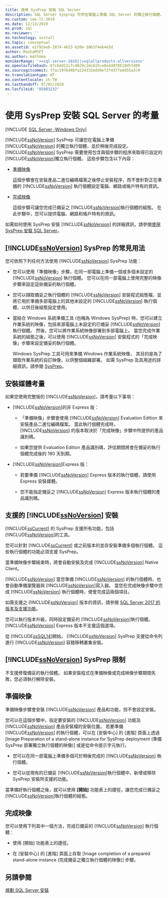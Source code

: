 ```yaml
---
title: 使用 SysPrep 安裝 SQL Server
description: SQL Server Sysprep 可供在電腦上準備 SQL Server 的獨立執行個體，並於稍後完成設定。
ms.custom: seo-lt-2019
ms.date: 12/13/2019
ms.prod: sql
ms.reviewer: ''
ms.technology: install
ms.topic: conceptual
ms.assetid: e1792eeb-2874-4653-b20e-3063f4eb4e5d
author: MashaMSFT
ms.author: mathoma
monikerRange: '>=sql-server-2016||=sqlallproducts-allversions'
ms.openlocfilehash: 67c6dd12c7c4829c2dc615ce8e440f8518d5fd09
ms.sourcegitcommit: f7ac1976d4bfa224332edd9ef2f4377a4d55a2c9
ms.translationtype: HT
ms.contentlocale: zh-TW
ms.lasthandoff: 07/02/2020
ms.locfileid: "85883232"
---
```

# <a name="considerations-for-installing-sql-server-using-sysprep"></a>使用 SysPrep 安裝 SQL Server 的考量

[!INCLUDE [SQL Server -Windows Only](../../includes/applies-to-version/sql-windows-only.md)]

[!INCLUDE[ssNoVersion](../../includes/ssnoversion-md.md)] SysPrep 可讓您在電腦上準備 [!INCLUDE[ssNoVersion](../../includes/ssnoversion-md.md)] 的獨立執行個體，並於稍後完成設定。 [!INCLUDE[ssNoVersion](../../includes/ssnoversion-md.md)] SysPrep 需要使用包含兩個步驟的程序來取得已設定的 [!INCLUDE[ssNoVersion](../../includes/ssnoversion-md.md)]獨立執行個體。 這些步驟包含以下內容：  
  
- [準備映像](#BKMK_PrepareImage)  
  
    這個步驟會在安裝產品二進位編碼檔案之後停止安裝程序，而不會針對正在準備的 [!INCLUDE[ssNoVersion](../../includes/ssnoversion-md.md)] 執行個體設定電腦、網路或帳戶特有的資訊。  
  
- [完成映像](#BKMK_CompleteImage)  
  
    這個步驟可讓您完成已備妥之 [!INCLUDE[ssNoVersion](../../includes/ssnoversion-md.md)]執行個體的組態。 在此步驟中，您可以提供電腦、網路和帳戶特有的資訊。  
  
如需如何使用 SysPrep 安裝 [!INCLUDE[ssNoVersion](../../includes/ssnoversion-md.md)] 的詳細資訊，請參閱[使用 SysPrep 安裝 SQL Server](../../database-engine/install-windows/install-sql-server-using-sysprep.md)。  
  
## <a name="common-uses-for-ssnoversion-sysprep"></a>[!INCLUDE[ssNoVersion](../../includes/ssnoversion-md.md)] SysPrep 的常見用法  
您可依照下列任何方法使用 [!INCLUDE[ssNoVersion](../../includes/ssnoversion-md.md)] SysPrep 功能：  
  
- 您可以使用「準備映像」步驟，在同一部電腦上準備一個或多個未設定的 [!INCLUDE[ssNoVersion](../../includes/ssnoversion-md.md)] 執行個體。 您可以在同一部電腦上使用完整的映像步驟來設定這些備妥的執行個體。  
  
- 您可以擷取備妥之執行個體的 [!INCLUDE[ssNoVersion](../../includes/ssnoversion-md.md)] 安裝程式組態檔，並將它用於準備多部電腦上的其他未設定的 [!INCLUDE[ssNoVersion](../../includes/ssnoversion-md.md)] 執行個體，以供日後組態設定使用。  
  
- 當結合 Windows 系統準備工具 (也稱為 Windows SysPrep) 時，您可以建立作業系統的映像，包括來源電腦上未設定的已備妥 [!INCLUDE[ssNoVersion](../../includes/ssnoversion-md.md)] 執行個體。 然後，您可以將作業系統映像部署到多部電腦上。 當您完成作業系統的組態之後，可以使用 [!INCLUDE[ssNoVersion](../../includes/ssnoversion-md.md)] 安裝程式的「完成映像」步驟來設定備妥的執行個體。  
  
    Windows SysPrep 工具可用來準備 Windows 作業系統映像， 其目的是為了擷取作業系統的自訂映像，以供整個組織部署。 如需 SysPrep 及其用途的詳細資訊，請參閱 [SysPrep](https://docs.microsoft.com/windows-hardware/manufacture/desktop/sysprep--system-preparation--overview)。  
  
## <a name="installation-media-considerations"></a>安裝媒體考量  
 如果您使用完整版的 [!INCLUDE[ssNoVersion](../../includes/ssnoversion-md.md)]，請考量以下事項：  
  
- [!INCLUDE[ssNoVersion](../../includes/ssnoversion-md.md)]的非 Express 版：  
  
    - 「準備映像」步驟會使用 [!INCLUDE[ssNoVersion](../../includes/ssnoversion-md.md)] Evaluation Edition 來安裝產品二進位編碼檔案。 當此執行個體完成時， [!INCLUDE[ssNoVersion](../../includes/ssnoversion-md.md)] 的版本取決於「完成映像」步驟中所提供的產品識別碼。  
  
    - 如果您提供 Evaluation Edition 產品識別碼，評估期間將會在備妥的執行個體完成後的 180 天到期。  
  
- [!INCLUDE[ssNoVersion](../../includes/ssnoversion-md.md)]Express 版：  
  
    - 若要準備 [!INCLUDE[ssNoVersion](../../includes/ssnoversion-md.md)] Express 版本的執行個體，請使用 Express 安裝媒體。  
  
    - 您不能指定備妥之 [!INCLUDE[ssNoVersion](../../includes/ssnoversion-md.md)] Express 版本執行個體的產品識別碼。  
  
## <a name="supported-ssnoversion-installations"></a>支援的 [!INCLUDE[ssNoVersion](../../includes/ssnoversion-md.md)] 安裝  
[!INCLUDE[ssCurrent](../../includes/sscurrent-md.md)] 的 SysPrep 支援所有功能，包括 [!INCLUDE[ssNoVersion](../../includes/ssnoversion-md.md)]的工具。  
  
您可以針對 [!INCLUDE[ssCurrent](../../includes/sscurrent-md.md)] 或之前版本的並存安裝準備多個執行個體。 這些執行個體的功能必須支援 SysPrep。  
  
當準備映像步驟結束時，將會自動安裝及完成 [!INCLUDE[ssNoVersion](../../includes/ssnoversion-md.md)] Native Client。  
  
[!INCLUDE[ssNoVersion](../../includes/ssnoversion-md.md)] 當您準備 [!INCLUDE[ssNoVersion](../../includes/ssnoversion-md.md)] 的執行個體時，也會自動準備瀏覽器與 [!INCLUDE[ssNoVersion](../../includes/ssnoversion-md.md)]寫入器。 當您在完成映像步驟中完成 [!INCLUDE[ssNoVersion](../../includes/ssnoversion-md.md)] 執行個體時，便會完成這兩個項目。  
  
如需支援之 [!INCLUDE[ssNoVersion](../../includes/ssnoversion-md.md)] 版本的資訊，請參閱 [SQL Server 2017 的版本及支援功能](../../sql-server/editions-and-components-of-sql-server-2017.md)。  
  
您可以執行版本升級，同時設定備妥的 [!INCLUDE[ssNoVersion](../../includes/ssnoversion-md.md)]執行個體。 [!INCLUDE[ssNoVersion](../../includes/ssnoversion-md.md)] Express 版本不支援這個選項。  
  
從 [!INCLUDE[ssSQL14](../../includes/sssql14-md.md)]開始， [!INCLUDE[ssNoVersion](../../includes/ssnoversion-md.md)] SysPrep 支援從命令列進行 [!INCLUDE[ssNoVersion](../../includes/ssnoversion-md.md)] 容錯移轉叢集安裝。  
  
## <a name="ssnoversion-sysprep-limitations"></a>[!INCLUDE[ssNoVersion](../../includes/ssnoversion-md.md)] SysPrep 限制  
不支援修復備妥的執行個體。 如果安裝程式在準備映像或完成映像步驟期間失敗，您必須執行解除安裝。  
  
##  <a name="prepare-image"></a><a name="BKMK_PrepareImage"></a> 準備映像  
準備映像步驟會安裝 [!INCLUDE[ssNoVersion](../../includes/ssnoversion-md.md)] 產品和功能，但不會設定安裝。  
  
您可以在這個步驟中，指定要安裝的 [!INCLUDE[ssNoVersion](../../includes/ssnoversion-md.md)] 功能及 [!INCLUDE[ssNoVersion](../../includes/ssnoversion-md.md)] 產品安裝檔的安裝位置。 若要準備 [!INCLUDE[ssNoVersion](../../includes/ssnoversion-md.md)] 的執行個體，可以在 [安裝中心] 的 [進階] 頁面上透過 [Image Preparation of a stand-alone instance for SysPrep deployment (準備 SysPrep 部署獨立執行個體的映像)] 或是從命令提示字元執行。  
  
- 您可以在同一部電腦上準備多個可於稍後完成的 [!INCLUDE[ssNoVersion](../../includes/ssnoversion-md.md)] 執行個體。  
  
- 您可以從現有的已備妥 [!INCLUDE[ssNoVersion](../../includes/ssnoversion-md.md)]執行個體中，新增或移除 SysPrep 安裝所支援的功能。  
  
 當準備好執行個體之後，就可以使用 **[開始]** 功能表上的捷徑，讓您完成已備妥之 [!INCLUDE[ssNoVersion](../../includes/ssnoversion-md.md)]執行個體的組態。  
  
##  <a name="complete-image"></a><a name="BKMK_CompleteImage"></a> 完成映像  
您可以使用下列其中一個方法，完成已備妥的 [!INCLUDE[ssNoVersion](../../includes/ssnoversion-md.md)] 執行個體：  
  
- 使用 [開始] 功能表上的捷徑。  
  
- 在 [安裝中心] 的 [進階] 頁面上存取 [Image completion of a prepared stand-alone instance (完成備妥之獨立執行個體的映像)] 步驟。  
  
## <a name="see-also"></a>另請參閱  
[規劃 SQL Server 安裝](../../sql-server/install/planning-a-sql-server-installation.md)  
